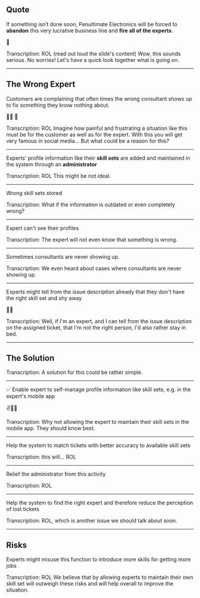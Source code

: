 ## Quote

If something isn’t done soon, Penultimate Electronics will be forced to **abandon** this very lucrative business line and **fire all of the experts**.

💸

Transcription:
ROL (read out loud the slide's content)
Wow, this sounds serious. No worries! Let's have a quick look together what is going on.

---

## The Wrong Expert
Customers are complaining that often times the wrong consultant shows up to fix something they know nothing about.

🤷‍♂️ 🤬

Transcription:
ROL
Imagine how painful and frustrating a situation like this must be for the customer as well as for the expert.
With this you will get very famous in social media...
But what could be a reason for this? 

---

Experts' profile information like their **skill sets** are added and maintained in the system through an **administrator**

Transcription:
ROL
This might be not ideal.

---

Wrong skill sets stored

Transcription:
What if the information is outdated or even completely wrong?

---

Expert can't see their profiles

Transcription:
The expert will not even know that something is wrong.

---

Sometimes consultants are never showing up.

Transcription:
We even heard about cases where consultants are never showing up.

---

Experts might tell from the issue description already that they don't have the right skill set and shy away

🤷‍♂️

Transcription:
Well, if I'm an expert, and I can tell from the issue description on the assigned ticket, that I'm not the right person, I'd also rather stay in bed.

---

## The Solution

Transcription:
A solution for this could be rather simple.

---

✅ Enable expert to self-manage profile information like skill sets, e.g. in the expert's mobile app

✌️👨‍💻

Transcription:
Why not allowing the expert to maintain their skill sets in the mobile app. They should know best.

---

Help the system to match tickets with better accuracy to available skill sets

Transcription:
this will... ROL

---

Relief the administrator from this activity

Transcription:
ROL

---

Help the system to find the right expert and therefore reduce the perception of lost tickets

Transcription:
ROL, which is another issue we should talk about soon.

---

## Risks

Experts might misuse this function to introduce more skills for getting more jobs

Transcription:
ROL
We believe that by allowing experts to maintain their own skill set will outweigh these risks and will help overall to improve the situation.
